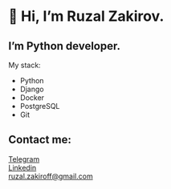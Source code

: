 👋 Hi, I’m Ruzal Zakirov.
========================
I’m Python developer.  
-------------------------
My stack:  
-  Python
-  Django
-  Docker
-  PostgreSQL
-  Git

Contact me:
-------------------------
[Telegram](https://t.me/ruzal_z)  
[Linkedin](https://www.linkedin.com/in/ruzal-zakirov-76303b273/)  
ruzal.zakiroff@gmail.com
